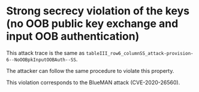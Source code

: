 # Strong secrecy violation of the keys (no OOB public key exchange and input OOB authentication)

This attack trace is the same as `tableIII_row6_columnSS_attack-provision-6--NoOOBpkInputOOBAuth--SS`.

The attacker can follow the same procedure to violate this property.

This violation corresponds to the BlueMAN attack (CVE-2020-26560).